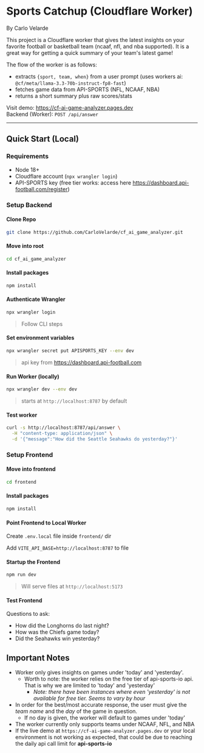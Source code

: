 # Sports Catchup (Cloudflare Worker)

By Carlo Velarde

This project is a Cloudflare worker that gives the latest insights on your favorite football or basketball team (ncaaf, nfl, and nba supported). It is a great way for getting a quick summary of your team's latest game!

The flow of the worker is as follows:

- extracts `{sport, team, when}` from a user prompt (uses workers ai: `@cf/meta/llama-3.3-70b-instruct-fp8-fast`)
- fetches game data from API-SPORTS (NFL, NCAAF, NBA)
- returns a short summary plus raw scores/stats

Visit demo: https://cf-ai-game-analyzer.pages.dev  
Backend (Worker): `POST /api/answer`

---

## Quick Start (Local)

### Requirements

- Node 18+
- Cloudflare account (`npx wrangler login`)
- API-SPORTS key (free tier works: access here https://dashboard.api-football.com/register)

### Setup Backend

#### Clone Repo

```bash
git clone https://github.com/CarloVelarde/cf_ai_game_analyzer.git
```

#### Move into root

```bash
cd cf_ai_game_analyzer
```

#### Install packages

```bash
npm install
```

#### Authenticate Wrangler

```bash
npx wrangler login
```

> Follow CLI steps

#### Set environment variables

```bash
npx wrangler secret put APISPORTS_KEY --env dev
```

> api key from https://dashboard.api-football.com

#### Run Worker (locally)

```bash
npx wrangler dev --env dev
```

> starts at `http://localhost:8787` by default

#### Test worker

```bash
curl -s http://localhost:8787/api/answer \
  -H "content-type: application/json" \
  -d '{"message":"How did the Seattle Seahawks do yesterday?"}'

```

### Setup Frontend

#### Move into frontend

```bash
cd frontend
```

#### Install packages

```bash
npm install
```

#### Point Frontend to Local Worker

Create `.env.local` file inside `frontend/` dir

Add `VITE_API_BASE=http://localhost:8787` to file

#### Startup the Frontend

```bash
npm run dev
```

> Will serve files at `http://localhost:5173`

#### Test Frontend

Questions to ask:

- How did the Longhorns do last night?
- How was the Chiefs game today?
- Did the Seahawks win yesterday?

## Important Notes

- Worker only gives insights on games under 'today' and 'yesterday'.
  - Worth to note: the worker relies on the free tier of api-sports-io api. That is why we are limited to 'today' and 'yesterday'
    - _Note: there have been instances where even 'yesterday' is not available for free tier. Seems to vary by hour_
- In order for the best/most accurate response, the user must give the _team name_ and the _day_ of the game in question.
  - If no day is given, the worker will default to games under 'today'
- The worker currently only supports teams under NCAAF, NFL, and NBA
- If the live demo at `https://cf-ai-game-analyzer.pages.dev` or your local environment is not working as expected, that could be due to reaching the daily api call limit for **api-sports-io**
